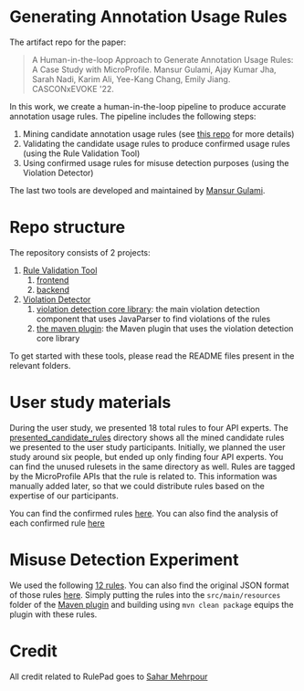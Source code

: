 # Generating Annotation Usage Rules

The artifact repo for the paper:

> A Human-in-the-loop Approach to Generate Annotation Usage Rules: A Case Study with MicroProfile. Mansur Gulami, Ajay Kumar Jha, Sarah Nadi, Karim Ali, Yee-Kang Chang, Emily Jiang. CASCONxEVOKE '22.

In this work, we create a human-in-the-loop pipeline to produce accurate annotation usage rules. The pipeline includes the following steps:
1. Mining candidate annotation usage rules (see [this repo](https://github.com/ualberta-smr/MiningAnnotationUsageRules) for more details)
2. Validating the candidate usage rules to produce confirmed usage rules (using the Rule Validation Tool)
3. Using confirmed usage rules for misuse detection purposes (using the Violation Detector)

The last two tools are developed and maintained by [Mansur Gulami](https://github.com/MensurOwary).

# Repo structure 
The repository consists of 2 projects:

1. [Rule Validation Tool](./ui)
    1. [frontend](./ui/frontend/)
    2. [backend](./ui/backend)
2. [Violation Detector](./violation-detector/)
    1. [violation detection core library](./violation-detector/violation-detection): the main violation detection component that uses JavaParser to find violations of the rules
    2. [the maven plugin](./violation-detector/violation-detector-maven-plugin): the Maven plugin that uses the violation detection core library

To get started with these tools, please read the README files present in the relevant folders.

# User study materials

During the user study, we presented 18 total rules to four API experts. The [presented_candidate_rules](./extra/presented_candidate_rules/) directory shows all the mined candidate rules we presented to the user study participants. Initially, we planned the user study around six people, but ended up only finding four API experts. You can find the unused rulesets in the same directory as well. Rules are tagged by the MicroProfile APIs that the rule is related to. This information was manually added later, so that we could distribute rules based on the expertise of our participants.

You can find the confirmed rules [here](./extra/confirmed_rules.txt). You can also find the analysis of each confirmed rule [here](./extra/confirmed_rules_analysis.md)

# Misuse Detection Experiment

We used the following [12 rules](./extra/misuse_detector_experiment_confirmed_rules_in_rulepad.json). You can also find the original JSON format of those rules [here](./extra/misuse_detector_experiment_confirmed_rules.json). Simply putting the rules into the `src/main/resources` folder of the [Maven plugin](./violation-detector/violation-detector-maven-plugin/src/main/resources/) and building using `mvn clean package` equips the plugin with these rules.

# Credit
All credit related to RulePad goes to [Sahar Mehrpour](https://github.com/SaharMehrpour)